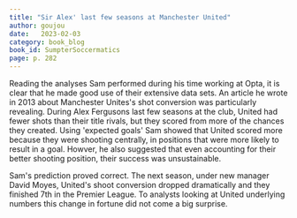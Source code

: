 ```yaml
---
title: "Sir Alex' last few seasons at Manchester United"
author: goujou
date:   2023-02-03
category: book_blog
book_id: SumpterSoccermatics
page: p. 282
---
```

Reading the analyses Sam performed during his time working at Opta, it is clear that he made good use of their extensive data sets. An article he wrote in 2013 about Manchester Unites's shot conversion was particularly revealing. During Alex Fergusons last few seasons at the club, United had fewer shots than their title rivals, but they scored from more of the chances they created. Using 'expected goals' Sam showed that United scored more because they were shooting centrally, in positions that were more likely to result in a goal. Howver, he also suggested that even accounting for their better shooting position, their success was unsustainable.

Sam's prediction proved correct. The next season, under new manager David Moyes, United's shoot conversion dropped dramatically and they finished 7th in the Premier League. To analysts looking at United underlying numbers this change in fortune did not come a big surprise.
